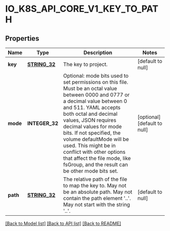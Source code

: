 # IO_K8S_API_CORE_V1_KEY_TO_PATH

## Properties
Name | Type | Description | Notes
------------ | ------------- | ------------- | -------------
**key** | [**STRING_32**](STRING_32.md) | The key to project. | [default to null]
**mode** | **INTEGER_32** | Optional: mode bits used to set permissions on this file. Must be an octal value between 0000 and 0777 or a decimal value between 0 and 511. YAML accepts both octal and decimal values, JSON requires decimal values for mode bits. If not specified, the volume defaultMode will be used. This might be in conflict with other options that affect the file mode, like fsGroup, and the result can be other mode bits set. | [optional] [default to null]
**path** | [**STRING_32**](STRING_32.md) | The relative path of the file to map the key to. May not be an absolute path. May not contain the path element &#39;..&#39;. May not start with the string &#39;..&#39;. | [default to null]

[[Back to Model list]](../README.md#documentation-for-models) [[Back to API list]](../README.md#documentation-for-api-endpoints) [[Back to README]](../README.md)


